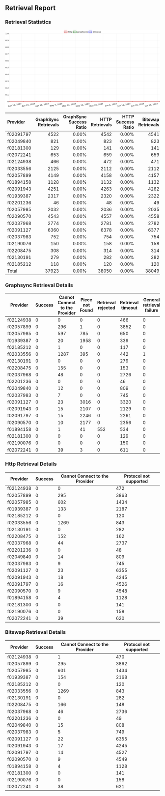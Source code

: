 ## Retrieval Report
### Retrieval Statistics
<img src="https://raw.githubusercontent.com/data-preservation-programs/filplus-checker-assets/main/filecoin-project/filecoin-plus-large-datasets/issues/1618/1688290703372.png"/>

| Provider  | GraphSync Retrievals | GraphSync Success Ratio | HTTP Retrievals | HTTP Success Ratio | Bitswap Retrievals | Bitswap Success Ratio |
| :-------- | -------------------: | ----------------------: | --------------: | -----------------: | -----------------: | --------------------: |
| f02091797 |                 4522 |                   0.00% |            4542 |              0.00% |               4541 |                 0.00% |
| f02049840 |                  821 |                   0.00% |             823 |              0.00% |                823 |                 0.00% |
| f02181300 |                  129 |                   0.00% |             141 |              0.00% |                141 |                 0.00% |
| f02072241 |                  653 |                   0.00% |             659 |              0.00% |                659 |                 0.00% |
| f02124938 |                  466 |                   0.00% |             472 |              0.00% |                471 |                 0.00% |
| f02033556 |                 2125 |                   0.00% |            2112 |              0.00% |               2112 |                 0.00% |
| f02057899 |                 4149 |                   0.00% |            4158 |              0.00% |               4157 |                 0.00% |
| f01894158 |                 1128 |                   0.00% |            1132 |              0.00% |               1132 |                 0.00% |
| f02091943 |                 4251 |                   0.00% |            4263 |              0.00% |               4262 |                 0.00% |
| f01939387 |                 2317 |                   0.00% |            2320 |              0.00% |               2322 |                 0.00% |
| f02201236 |                   46 |                   0.00% |              48 |              0.00% |                 49 |                 0.00% |
| f02057985 |                 2032 |                   0.00% |            2036 |              0.00% |               2035 |                 0.00% |
| f02090570 |                 4543 |                   0.00% |            4557 |              0.00% |               4558 |                 0.00% |
| f02037968 |                 2774 |                   0.00% |            2781 |              0.00% |               2782 |                 0.00% |
| f02091127 |                 6360 |                   0.00% |            6378 |              0.00% |               6377 |                 0.00% |
| f02037983 |                  752 |                   0.00% |             754 |              0.00% |                754 |                 0.00% |
| f02190076 |                  150 |                   0.00% |             158 |              0.00% |                158 |                 0.00% |
| f02208475 |                  308 |                   0.00% |             314 |              0.00% |                314 |                 0.00% |
| f02130191 |                  279 |                   0.00% |             282 |              0.00% |                282 |                 0.00% |
| f02185212 |                  118 |                   0.00% |             120 |              0.00% |                120 |                 0.00% |
| Total     |                37923 |                   0.00% |           38050 |              0.00% |              38049 |                 0.00% |

### Graphsync Retrieval Details
| Provider  | Success | Cannot Connect to the Provider | Piece not Found | Retrieval rejected | Retrieval timeout | General retrieval failure | Deal state missing |
| --------- | ------- | ------------------------------ | --------------- | ------------------ | ----------------- | ------------------------- | ------------------ |
| f02124938 | 0       | 0                              | 0               | 0                  | 466               | 0                         | 0                  |
| f02057899 | 0       | 296                            | 1               | 0                  | 3852              | 0                         | 0                  |
| f02057985 | 0       | 597                            | 785             | 0                  | 650               | 0                         | 0                  |
| f01939387 | 0       | 20                             | 1958            | 0                  | 339               | 0                         | 0                  |
| f02185212 | 0       | 1                              | 0               | 0                  | 117               | 0                         | 0                  |
| f02033556 | 0       | 1287                           | 395             | 0                  | 442               | 1                         | 0                  |
| f02130191 | 0       | 0                              | 0               | 0                  | 279               | 0                         | 0                  |
| f02208475 | 0       | 155                            | 0               | 0                  | 153               | 0                         | 0                  |
| f02037968 | 0       | 48                             | 0               | 0                  | 2726              | 0                         | 0                  |
| f02201236 | 0       | 0                              | 0               | 0                  | 46                | 0                         | 0                  |
| f02049840 | 0       | 12                             | 0               | 0                  | 809               | 0                         | 0                  |
| f02037983 | 0       | 7                              | 0               | 0                  | 745               | 0                         | 0                  |
| f02091127 | 0       | 23                             | 3016            | 0                  | 3320              | 0                         | 1                  |
| f02091943 | 0       | 15                             | 2107            | 0                  | 2129              | 0                         | 0                  |
| f02091797 | 0       | 15                             | 2246            | 0                  | 2261              | 0                         | 0                  |
| f02090570 | 0       | 10                             | 2177            | 0                  | 2356              | 0                         | 0                  |
| f01894158 | 0       | 1                              | 41              | 552                | 534               | 0                         | 0                  |
| f02181300 | 0       | 0                              | 0               | 0                  | 129               | 0                         | 0                  |
| f02190076 | 0       | 0                              | 0               | 0                  | 150               | 0                         | 0                  |
| f02072241 | 0       | 39                             | 3               | 0                  | 611               | 0                         | 0                  |

### Http Retrieval Details
| Provider  | Success | Cannot Connect to the Provider | Protocol not supported |
| --------- | ------- | ------------------------------ | ---------------------- |
| f02124938 | 0       | 0                              | 472                    |
| f02057899 | 0       | 295                            | 3863                   |
| f02057985 | 0       | 602                            | 1434                   |
| f01939387 | 0       | 133                            | 2187                   |
| f02185212 | 0       | 0                              | 120                    |
| f02033556 | 0       | 1269                           | 843                    |
| f02130191 | 0       | 0                              | 282                    |
| f02208475 | 0       | 152                            | 162                    |
| f02037968 | 0       | 44                             | 2737                   |
| f02201236 | 0       | 0                              | 48                     |
| f02049840 | 0       | 14                             | 809                    |
| f02037983 | 0       | 9                              | 745                    |
| f02091127 | 0       | 23                             | 6355                   |
| f02091943 | 0       | 18                             | 4245                   |
| f02091797 | 0       | 16                             | 4526                   |
| f02090570 | 0       | 9                              | 4548                   |
| f01894158 | 0       | 4                              | 1128                   |
| f02181300 | 0       | 0                              | 141                    |
| f02190076 | 0       | 0                              | 158                    |
| f02072241 | 0       | 39                             | 620                    |

### Bitswap Retrieval Details
| Provider  | Success | Cannot Connect to the Provider | Protocol not supported |
| --------- | ------- | ------------------------------ | ---------------------- |
| f02124938 | 0       | 1                              | 470                    |
| f02057899 | 0       | 295                            | 3862                   |
| f02057985 | 0       | 601                            | 1434                   |
| f01939387 | 0       | 154                            | 2168                   |
| f02185212 | 0       | 0                              | 120                    |
| f02033556 | 0       | 1269                           | 843                    |
| f02130191 | 0       | 0                              | 282                    |
| f02208475 | 0       | 166                            | 148                    |
| f02037968 | 0       | 46                             | 2736                   |
| f02201236 | 0       | 0                              | 49                     |
| f02049840 | 0       | 15                             | 808                    |
| f02037983 | 0       | 5                              | 749                    |
| f02091127 | 0       | 22                             | 6355                   |
| f02091943 | 0       | 17                             | 4245                   |
| f02091797 | 0       | 14                             | 4527                   |
| f02090570 | 0       | 9                              | 4549                   |
| f01894158 | 0       | 4                              | 1128                   |
| f02181300 | 0       | 0                              | 141                    |
| f02190076 | 0       | 0                              | 158                    |
| f02072241 | 0       | 38                             | 621                    |
